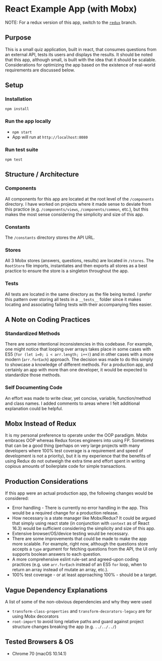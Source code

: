 # React Example App (with Mobx)

NOTE: For a redux version of this app, switch to the [`redux`](https://github.com/kole/react-example-app/tree/redux) branch.

## Purpose

This is a small quiz application, built in react, that consumes questions from an external API, tests its users and displays the results. It should be noted that this app, although small, is built with the idea that it should be scalable. Considerations for optimizing the app based on the existence of real-world requirements are discussed below.

## Setup

### Installation

`npm install`

### Run the app locally

-   `npm start`
-   App will run at `http://localhost:8080`

### Run test suite

`npm test`

## Structure / Architecture

### Components

All components for this app are located at the root level of the `/components` directory. I have worked on projects where it made sense to deviate from this practice (e.g. `/components/views`, `/components/common`, etc.), but this makes the most sense considering the simplicity and size of this app.

### Constants

The `/constants` directory stores the API URL.

### Stores

All 3 Mobx stores (answers, questions, results) are located in `/stores`. The `RootStore` file imports, instantiates and then exports all stores as a best practice to ensure the store is a singleton throughout the app.

### Tests

All tests are located in the same directory as the file being tested. I prefer this pattern over storing all tests in a `__tests__` folder since it makes locating and associating failing tests with their accompanying files easier.

## A Note on Coding Practices

### Standardized Methods

There are some intentional inconsistencies in this codebase. For example, one might notice that looping over arrays takes place in some cases with ES5 (`for (let i=0; i < arr.length; i++)`) and in other cases with a more modern (`arr.forEach`) approach. The decision was made to do this simply to showcase a knowledge of different methods. For a production app, and certainly an app with more than one developer, it would be expected to standardize those methods.

### Self Documenting Code

An effort was made to write clear, yet concise, variable, function/method and class names. I added comments to areas where I felt additional explanation could be helpful.

## Mobx Instead of Redux

It is my personal preference to operate under the OOP paradigm. Mobx embraces OOP whereas Redux forces engineers into using FP. Sometimes that can be a good thing (perhaps on very large projects with many developers where 100% test coverage is a requirement and speed of development is not a priority), but it is my experience that the benefits of using Redux do not outweigh the extra time and effort spent in writing copious amounts of boilerplate code for simple transactions.

## Production Considerations

If this app were an actual production app, the following changes would be considered:

-   Error handling - There is currently no error handling in the app. This would be a required change for a production release.
-   How necessary is a state manager like Mobx/Redux? It could be argued that simply using react state (in conjunction with `context` as of React 16.3) would be sufficient considering the simplicity and size of this app.
-   Extensive browser/OS/device testing would be necessary.
-   There are some improvements that could be made to make the app more scalable. For example, right now, although the questions store accepts a `type` argument for fetching questions from the API, the UI only supports boolean answers to each question.
-   A more comprehensive eslint rule-set and agreed-upon coding practices (e.g. use `arr.forEach` instead of an ES5 `for` loop, when to return an array instead of mutate an array, etc.).
-   100% test coverage - or at least approaching 100% - should be a target.

## Vague Dependency Explanations

A list of some of the non-obvious dependencies and why they were used

-   `transform-class-properties` and `transform-decorators-legacy` are for using Mobx decorators
-   `root-import` to avoid long relative paths and guard against project structure changes breaking the app (e.g. `../../../`)

## Tested Browsers & OS

-   Chrome 70 (macOS 10.14.1)
